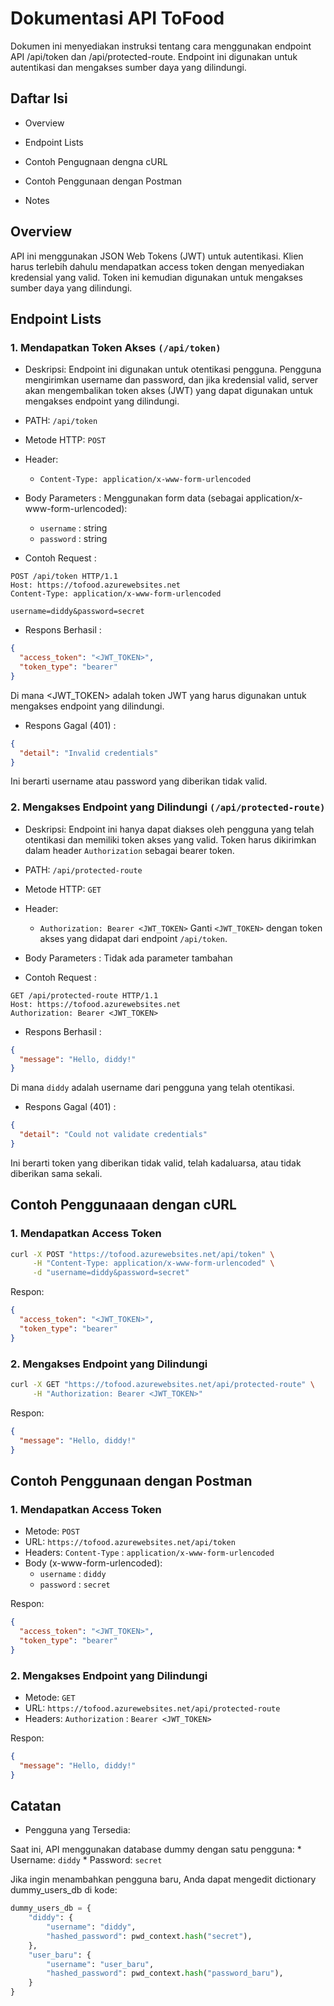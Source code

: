 # Dokumentasi API ToFood

Dokumen ini menyediakan instruksi tentang cara menggunakan endpoint API /api/token dan /api/protected-route. Endpoint ini digunakan untuk autentikasi dan mengakses sumber daya yang dilindungi.

## Daftar Isi

* Overview
* Endpoint Lists
* Contoh Pengugnaan dengna cURL
* Contoh Penggunaan dengan Postman

* Notes

## Overview

API ini menggunakan JSON Web Tokens (JWT) untuk autentikasi. Klien harus terlebih dahulu mendapatkan access token dengan menyediakan kredensial yang valid. Token ini kemudian digunakan untuk mengakses sumber daya yang dilindungi.

## Endpoint Lists

### 1. Mendapatkan Token Akses `(/api/token)`

* Deskripsi: Endpoint ini digunakan untuk otentikasi pengguna. Pengguna mengirimkan username dan password, dan jika kredensial valid, server akan mengembalikan token akses (JWT) yang dapat digunakan untuk mengakses endpoint yang dilindungi.

* PATH: `/api/token`
* Metode HTTP: `POST`
* Header: 
    * `Content-Type: application/x-www-form-urlencoded`
* Body Parameters : Menggunakan form data (sebagai application/x-www-form-urlencoded):
    * `username` : string
    * `password` : string

* Contoh Request : 
```http
POST /api/token HTTP/1.1
Host: https://tofood.azurewebsites.net
Content-Type: application/x-www-form-urlencoded

username=diddy&password=secret

```
* Respons Berhasil :
```json
{
  "access_token": "<JWT_TOKEN>",
  "token_type": "bearer"
}

```
Di mana <JWT_TOKEN> adalah token JWT yang harus digunakan untuk mengakses endpoint yang dilindungi.

* Respons Gagal (401) :
```json
{
  "detail": "Invalid credentials"
}

```
Ini berarti username atau password yang diberikan tidak valid.

### 2. Mengakses Endpoint yang Dilindungi `(/api/protected-route)`

* Deskripsi: Endpoint ini hanya dapat diakses oleh pengguna yang telah otentikasi dan memiliki token akses yang valid. Token harus dikirimkan dalam header `Authorization` sebagai bearer token.

* PATH: `/api/protected-route`
* Metode HTTP: `GET`
* Header: 
    * `Authorization: Bearer <JWT_TOKEN>`
      Ganti `<JWT_TOKEN>` dengan token akses yang didapat dari endpoint `/api/token`.

* Body Parameters : Tidak ada parameter tambahan

* Contoh Request : 
```http
GET /api/protected-route HTTP/1.1
Host: https://tofood.azurewebsites.net
Authorization: Bearer <JWT_TOKEN>

```
* Respons Berhasil :
```json
{
  "message": "Hello, diddy!"
}

```
Di mana `diddy` adalah username dari pengguna yang telah otentikasi.

* Respons Gagal (401) :
```json
{
  "detail": "Could not validate credentials"
}
```
Ini berarti token yang diberikan tidak valid, telah kadaluarsa, atau tidak diberikan sama sekali.

## Contoh Penggunaaan dengan cURL

### 1. Mendapatkan Access Token

```bash
curl -X POST "https://tofood.azurewebsites.net/api/token" \
     -H "Content-Type: application/x-www-form-urlencoded" \
     -d "username=diddy&password=secret"
```
Respon:
```json
{
  "access_token": "<JWT_TOKEN>",
  "token_type": "bearer"
}

```
### 2. Mengakses Endpoint yang Dilindungi

```bash
curl -X GET "https://tofood.azurewebsites.net/api/protected-route" \
     -H "Authorization: Bearer <JWT_TOKEN>"
```
Respon:
```json
{
  "message": "Hello, diddy!"
}
```

## Contoh Penggunaan dengan Postman

### 1. Mendapatkan Access Token

   * Metode: ```POST```
   * URL: ```https://tofood.azurewebsites.net/api/token```
   * Headers: ```Content-Type``` : ```application/x-www-form-urlencoded```
   * Body (x-www-form-urlencoded):
      * ```username``` : ```diddy```
      * ```password``` : ```secret```

Respon:
```json
{
  "access_token": "<JWT_TOKEN>",
  "token_type": "bearer"
}
```

### 2. Mengakses Endpoint yang Dilindungi

   * Metode: ```GET```
   * URL: ```https://tofood.azurewebsites.net/api/protected-route```
   * Headers: ```Authorization``` : ```Bearer <JWT_TOKEN>```

Respon:
```json
{
  "message": "Hello, diddy!"
}
```

## Catatan

* Pengguna yang Tersedia:

Saat ini, API menggunakan database dummy dengan satu pengguna:
    * Username: ```diddy```
    * Password: ```secret```

Jika ingin menambahkan pengguna baru, Anda dapat mengedit dictionary dummy_users_db di kode:

```python
dummy_users_db = {
    "diddy": {
        "username": "diddy",
        "hashed_password": pwd_context.hash("secret"),
    },
    "user_baru": {
        "username": "user_baru",
        "hashed_password": pwd_context.hash("password_baru"),
    }
}
```
